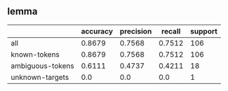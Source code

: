 
## lemma

|                  | accuracy | precision | recall | support |
|------------------|----------|-----------|--------|---------|
| all              | 0.8679   | 0.7568    | 0.7512 | 106     |
| known-tokens     | 0.8679   | 0.7568    | 0.7512 | 106     |
| ambiguous-tokens | 0.6111   | 0.4737    | 0.4211 | 18      |
| unknown-targets  | 0.0      | 0.0       | 0.0    | 1       |


